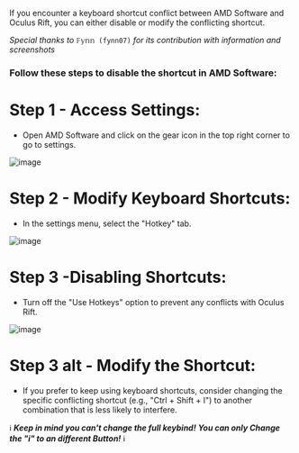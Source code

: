If you encounter a keyboard shortcut conflict between AMD Software and Oculus Rift, you can either disable or modify the conflicting shortcut.

_Special thanks to_ `𝔽𝕪𝕟𝕟 (fynn07)` _for its contribution with information and screenshots_
### __Follow these steps to disable the shortcut in AMD Software:__
# Step 1 - Access Settings:
- Open AMD Software and click on the gear icon in the top right corner to go to settings.

![image](https://github.com/Zagrios/bs-manager/assets/40648115/2762f59c-f12a-46ba-80fa-9bf79beb64a9)
# Step 2 - Modify Keyboard Shortcuts:
-  In the settings menu, select the "Hotkey" tab.

![image](https://github.com/Zagrios/bs-manager/assets/40648115/262d4fcc-529f-4c4c-9b87-e2da21df1b95)
# Step 3 -Disabling Shortcuts:
- Turn off the "Use Hotkeys" option to prevent any conflicts with Oculus Rift.

![image](https://github.com/Zagrios/bs-manager/assets/40648115/756018ad-7de3-469c-9f40-0082be007805)
# Step 3 alt - Modify the Shortcut:
- If you prefer to keep using keyboard shortcuts, consider changing the specific conflicting shortcut (e.g., "Ctrl + Shift + I") to another combination that is less likely to interfere.

ℹ️ _**Keep in mind you can't change the full keybind!**_
_**You can only Change the "i" to an different Button!**_ ℹ️